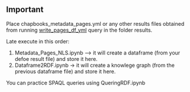 ## Important

Place chapbooks_metadata_pages.yml or any other results files obtained from running [write_pages_df_yml](https://github.com/francesNLP/defoe/blob/master/defoe/nls/queries/write_pages_df_yml.py) query in the folder results.

Late execute in this order:
1. Metadata_Pages_NLS.ipynb --> it will create a dataframe (from your defoe result file) and store it here.
2. Dataframe2RDF.ipynb -> it will create a knowlege graph (from the previous dataframe file) and store it here. 



You can practice SPAQL queries using  QueringRDF.ipynb

